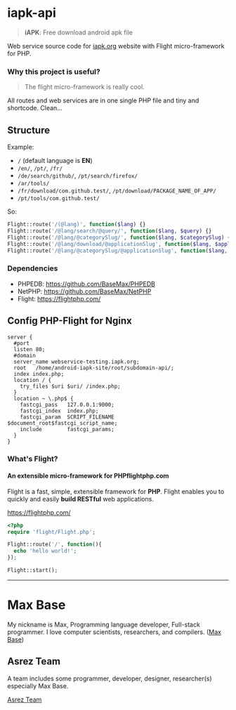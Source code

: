 # iapk-api

> **iAPK**: Free download android apk file

Web service source code for [iapk.org](https://iapk.org/) website with Flight micro-framework for PHP. 

### Why this project is useful?

> The flight micro-framework is really cool.

All routes and web services are in one single PHP file and tiny and shortcode. Clean...

## Structure

Example:
- `/` (default language is **EN**)
- `/en/`, `/pt/`, `/fr/`
- `/de/search/github/`, `/pt/search/firefox/`
- `/ar/tools/`
- `/fr/download/com.github.test/`, `/pt/download/PACKAGE_NAME_OF_APP/`
- `/pt/tools/com.github.test/`

So: 
```php
Flight::route('/(@lang)', function($lang) {}
Flight::route('/@lang/search/@query/', function($lang, $query) {}
Flight::route('/@lang/@categorySlug/', function($lang, $categorySlug) {}
Flight::route('/@lang/download/@applicationSlug', function($lang, $applicationSlug) {}
Flight::route('/@lang/@categorySlug/@applicationSlug', function($lang, $categorySlug, $applicationSlug) {}
```

### Dependencies

- PHPEDB: https://github.com/BaseMax/PHPEDB
- NetPHP: https://github.com/BaseMax/NetPHP
- Flight: https://flightphp.com/

## Config PHP-Flight for Nginx

```
server {
  #port
  listen 80;
  #domain
  server_name webservice-testing.iapk.org;
  root   /home/android-iapk-site/root/subdomain-api/;
  index index.php;
  location / {
    try_files $uri $uri/ /index.php;
  }
  location ~ \.php$ {
    fastcgi_pass   127.0.0.1:9000;
    fastcgi_index  index.php;
    fastcgi_param  SCRIPT_FILENAME  $document_root$fastcgi_script_name;
    include        fastcgi_params;
  }
}

```

### What's Flight?

#### An extensible micro-framework for PHPflightphp.com

Flight is a fast, simple, extensible framework for **PHP**. Flight enables you to quickly and easily **build RESTful** web applications.

https://flightphp.com/

```php
<?php
require 'flight/Flight.php';

Flight::route('/', function(){
  echo 'hello world!';
});

Flight::start();
```

---------

# Max Base

My nickname is Max, Programming language developer, Full-stack programmer. I love computer scientists, researchers, and compilers. ([Max Base](https://maxbase.org/))

## Asrez Team

A team includes some programmer, developer, designer, researcher(s) especially Max Base.

[Asrez Team](https://www.asrez.com/)
